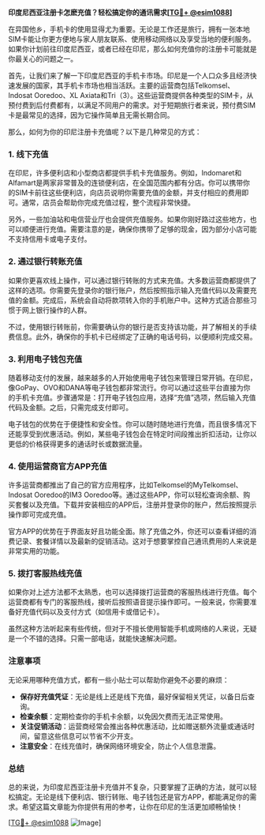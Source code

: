 **印度尼西亚注册卡怎麽充值？轻松搞定你的通讯需求[[TG💪+ @esim1088](https://t.me/s/esim1088)]**

在异国他乡，手机卡的使用显得尤为重要。无论是工作还是旅行，拥有一张本地SIM卡能让你更方便地与家人朋友联系、使用移动网络以及享受当地的便利服务。如果你计划前往印度尼西亚，或者已经在印尼，那么如何充值你的注册卡可能就是你最关心的问题之一。

首先，让我们来了解一下印度尼西亚的手机卡市场。印尼是一个人口众多且经济快速发展的国家，其手机卡市场也相当活跃。主要的运营商包括Telkomsel、Indosat Ooredoo、XL Axiata和Tri（3）。这些运营商提供各种类型的SIM卡，从预付费到后付费都有，以满足不同用户的需求。对于短期旅行者来说，预付费SIM卡是最常见的选择，因为它操作简单且无需长期合同。

那么，如何为你的印尼注册卡充值呢？以下是几种常见的方式：

### 1. **线下充值**
   在印尼，许多便利店和小型商店都提供手机卡充值服务。例如，Indomaret和Alfamart是两家非常普及的连锁便利店，在全国范围内都有分店。你可以携带你的SIM卡前往这些便利店，向店员说明你需要充值的金额，并支付相应的费用即可。通常，店员会帮助你完成充值过程，整个流程非常快捷。

   另外，一些加油站和电信营业厅也会提供充值服务。如果你刚好路过这些地方，也可以顺便进行充值。需要注意的是，确保你携带了足够的现金，因为部分小店可能不支持信用卡或电子支付。

### 2. **通过银行转账充值**
   如果你更喜欢线上操作，可以通过银行转账的方式来充值。大多数运营商都提供了这样的选项。你需要先登录你的银行账户，然后按照指示输入充值代码以及需要充值的金额。完成后，系统会自动将款项转入你的手机账户中。这种方式适合那些习惯于网上银行操作的人群。

   不过，使用银行转账前，你需要确认你的银行是否支持该功能，并了解相关的手续费信息。此外，确保你的手机卡已经绑定了正确的电话号码，以便顺利完成交易。

### 3. **利用电子钱包充值**
   随着移动支付的发展，越来越多的人开始使用电子钱包来管理日常开销。在印尼，像GoPay、OVO和DANA等电子钱包都非常流行。你可以通过这些平台直接为你的手机卡充值。步骤通常是：打开电子钱包应用，选择“充值”选项，然后输入充值代码及金额。之后，只需完成支付即可。

   电子钱包的优势在于便捷性和安全性。你可以随时随地进行充值，而且很多情况下还能享受到优惠活动。例如，某些电子钱包会在特定时间段推出折扣活动，让你以更低的价格获得更多的通话时长或数据流量。

### 4. **使用运营商官方APP充值**
   许多运营商都推出了自己的官方应用程序，比如Telkomsel的MyTelkomsel、Indosat Ooredoo的IM3 Ooredoo等。通过这些APP，你可以轻松查询余额、购买套餐以及充值。下载并安装相应的APP后，注册并登录你的账户，然后按照提示操作即可完成充值。

   官方APP的优势在于界面友好且功能全面。除了充值之外，你还可以查看详细的消费记录、套餐详情以及最新的促销活动。这对于想要掌控自己通讯费用的人来说是非常实用的功能。

### 5. **拨打客服热线充值**
   如果你对上述方法都不太熟悉，也可以选择拨打运营商的客服热线进行充值。每个运营商都有专门的客服热线，接听后按照语音提示操作即可。一般来说，你需要准备好充值代码以及支付方式（如信用卡或借记卡）。

   虽然这种方法听起来有些传统，但对于不擅长使用智能手机或网络的人来说，无疑是一个不错的选择。只需一部电话，就能快速解决问题。

### 注意事项
无论采用哪种充值方式，都有一些小贴士可以帮助你避免不必要的麻烦：
- **保存好充值凭证**：无论是线上还是线下充值，最好保留相关凭证，以备日后查询。
- **检查余额**：定期检查你的手机卡余额，以免因欠费而无法正常使用。
- **关注促销活动**：运营商经常会推出各种优惠活动，比如赠送额外流量或通话时间，留意这些信息可以节省不少开支。
- **注意安全**：在线充值时，确保网络环境安全，防止个人信息泄露。

### 总结
总的来说，为印度尼西亚注册卡充值并不复杂，只要掌握了正确的方法，就可以轻松搞定。无论是线下便利店、银行转账、电子钱包还是官方APP，都能满足你的需求。希望这篇文章能为你提供有用的参考，让你在印尼的生活更加顺畅愉快！

[[TG💪+ @esim1088](https://t.me/s/esim1088) ![Image](https://i.postimg.cc/4NQfJmqS/Snipaste-2025-05-13-00-14-12.png)]